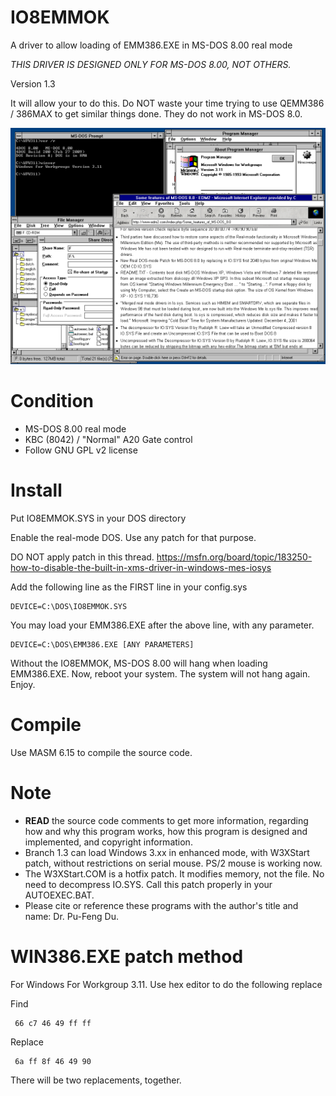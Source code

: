 # IO8EMMOK
A driver to allow loading of EMM386.EXE in MS-DOS 8.00 real mode

_THIS DRIVER IS DESIGNED ONLY FOR MS-DOS 8.00, NOT OTHERS._

Version 1.3

It will allow your to do this. Do NOT waste your time trying to use QEMM386 / 386MAX to get similar things done. They do not work in MS-DOS 8.0.

![Enhanced Windows 3.xx](https://github.com/pufengdu/IO8EMMOK/blob/1.3/screenshot.png?raw=true)

# Condition

- MS-DOS 8.00 real mode
- KBC (8042) / "Normal" A20 Gate control
- Follow GNU GPL v2 license

# Install
Put IO8EMMOK.SYS in your DOS directory

Enable the real-mode DOS. Use any patch for that purpose.

DO NOT apply patch in this thread.
https://msfn.org/board/topic/183250-how-to-disable-the-built-in-xms-driver-in-windows-mes-iosys

Add the following line as the FIRST line in your config.sys

```
DEVICE=C:\DOS\IO8EMMOK.SYS
```

You may load your EMM386.EXE after the above line, with any parameter. 

```
DEVICE=C:\DOS\EMM386.EXE [ANY PARAMETERS]
```

Without the IO8EMMOK, MS-DOS 8.00 will hang when loading EMM386.EXE. 
Now, reboot your system. The system will not hang again. Enjoy.

# Compile
Use MASM 6.15 to compile the source code.

# Note
 - __READ__ the source code comments to get more information, regarding how and why this program works, how this program is designed and implemented, and copyright information.
 - Branch 1.3 can load Windows 3.xx in enhanced mode, with W3XStart patch, without restrictions on serial mouse. PS/2 mouse is working now.
 - The W3XStart.COM is a hotfix patch. It modifies memory, not the file. No need to decompress IO.SYS. Call this patch properly in your AUTOEXEC.BAT.
 - Please cite or reference these programs with the author's title and name: Dr. Pu-Feng Du.

# WIN386.EXE patch method

For Windows For Workgroup 3.11. Use hex editor to do the following replace

Find 

``` 
 66 c7 46 49 ff ff
```

Replace

```
 6a ff 8f 46 49 90
```
 
 There will be two replacements, together.
